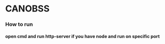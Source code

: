 # CANOBSS

### How to run

#### open cmd and run http-server if you have node and run on specific port

